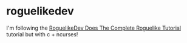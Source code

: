 # roguelikedev
I'm following the [RoguelikeDev Does The Complete Roguelike Tutorial](https://www.reddit.com/r/roguelikedev/comments/1luh8og/roguelikedev_does_the_complete_roguelike_tutorial) tutorial but with c + ncurses!
